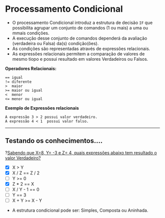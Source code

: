 # Processamento Condicional
+ O processamento Condicional introduz a estrutura de decisão ```IF``` que possibilita agrupar um conjunto de comandos (1 ou mais) a uma ou mmais condições.
+ A execução desse conjunto de comandos dependerá da avaliação (verdadeira ou Falsa) da(s) condição(ões).
+ As condições são representadas através de expressões relacionais. 
+ As expressões relacionais permitem a comparação de valores de mesmo tiopo e possui resultado em valores Verdadeiros ou Falsos. 

**Operadores Relacionais:**
```
== igual
!= diferente
>  maior
>= maior ou igual
<  menor
<= menor ou igual
```
**Exemplo de Expressões relacionais**
```
A expressão 3 > 2 possui valor verdadeiro. 
A expressão 4 < 1  possui valor falso.
```
-------
Testando os conhecimentos....
-------
?[Sabendo que  X=8, Y= -3 e Z= 4, quais expressões abaixo tem resultado o valor Verdadeiro?](multiple)
-[x] X > Y	
-[x] X / Z == Z / 2 
-[ ] Y >= 0
-[x] Z * 2 == X
-[ ] X / Y - 1 == 0
-[ ] Y == 3
-[ ] X + Y >= X - Y 

+ A estrutura condicional pode ser: Simples, Composta ou Aninhada.
